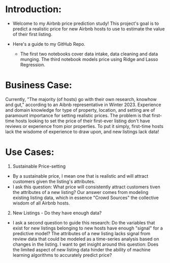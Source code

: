 # Introduction:
- Welcome to my Airbnb price prediction study! This project's goal is to predict a realistic price for new Airbnb hosts to use to estimate the value of their first listing.

- Here's a guide to my GitHub Repo.
  - The first two notebooks cover data intake, data cleaning and data munging. The third notebook models price using Ridge and Lasso Regression.

# Business Case:
Currently, "The majority (of hosts) go with their own research, knowhow and gut," according to an Aibnb representative in Winter 2023. Experience and domain knowledge for type of property, location, and setting are of paramount importance for setting realistic prices.
The problem is that first-time hosts looking to set the price of their first-ever listing don't have reviews or experience from pior properties. To put it simply, first-time hosts lack the wisdome of experience to draw upon, and new listings lack data!

# Use Cases:
1. Sustainable Price-setting
- By a sustainable price, I mean one that is realistic and will attract customers given the listing's attributes.
- I ask this question: What price will consistently attract customers tiven the attributes of a new listing? Our answer comes from modeling existing listing data, which in essence "Crowd Sources" the collective wisdom of all Airbnb hosts.
2. New Listings - Do they have enough data?
- I ask a second question to guide this research: Do the variables that exist for new listings belonging to new hosts have enough "signal" for a predictive model? The attributes of a new listing lacks signal from review data that could be modeled as a time-series analysis based on changes in the listing. I want to get insight around this question: Does the limited aspect of new listing data hinder the ability of machine learning algorithms to accurately predict price?